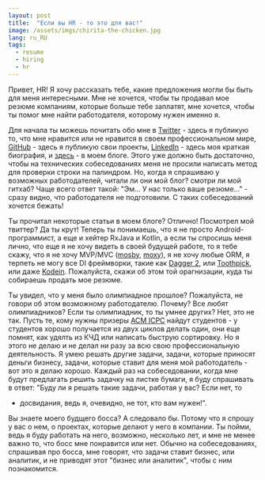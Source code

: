 ```yaml
---
layout: post
title:  "Если вы HR - то это для вас!"
image: /assets/imgs/chirita-the-chicken.jpg
lang: ru_RU
tags:
  - resume
  - hiring
  - hr
---
```


Привет, HR! Я хочу рассказать тебе, какие предложения могли бы быть для меня интересными.
Мне не хочется, чтобы ты продавал мое резюме компаниям, которые больше тебе заплатят, мне 
хочется, чтобы ты помог мне найти работодателя, которому нужен именно я.
![]()

<!--more-->

Для начала ты можешь почитать обо мне в [Twitter](https://twitter.com/nikialeksey) - здесь
я публикую то, что мне нравится или не нравится в своем профессиональном мире,
[GitHub](https://github.com/nikialeksey) - здесь я публикую свои проекты, 
[LinkedIn](https://www.linkedin.com/in/nikialeksey) - здесь моя краткая биография, и 
[здесь](https://nikialeksey.com) - в моем блоге. Этого уже должно быть достаточно, чтобы на 
технических собеседованиях меня не просили написать метод для проверки строки на палиндром.
Но, когда я спрашиваю у возможных работодателей, читали ли они мой блог? смотри ли мой 
гитхаб? Чаще всего ответ такой: "Эм... У нас только ваше резюме..." - сразу видно, что 
работодателя не подготовили. С таких собеседований хочется бежать!

Ты прочитал некоторые статьи в моем блоге? Отлично! Посмотрел мой твиттер? Да ты крут!
Теперь ты понимаешь, что я не просто Android-программист, а еще и хейтер RxJava и Kotlin,
а если ты спросишь меня лично, что еще я не хочу видеть в своей будущей работе, то я тебе
скажу, что я не хочу MVP/MVC ([mosby](https://github.com/sockeqwe/mosby), 
[moxy](https://github.com/Arello-Mobile/Moxy)), я не хочу любые ORM, я терпеть не могу все DI 
фреймворки, такие как [Dagger 2](https://google.github.io/dagger/), или [Toothpick](https://github.com/stephanenicolas/toothpick),
или даже [Kodein](http://kodein.org/Kodein-DI/). Пожалуйста, скажи об этом той орагнизации, 
куда ты собираешь продать мое резюме.

Ты увидел, что у меня было олимпиадное прошлое? Пожалуйста, не говори об этом возможному 
работодателю. Почему? Все любят олимпиадников? Если ты олимпиадник, то ты умнее других?
Нет, это не так. Пусть те, кому нужны призеры [ACM ICPC](https://icpc.baylor.edu/) найдут
студентов - у студентов хорошо получается из двух циклов делать один, они еще помнят, как
удялть из КЧД или написать быструю сортировку. Но я этого не делаю и не делал ни разу за 
всю свою профессиональную деятельность. Я умею решать другие задачи, задачи, которые приносят деньги
бизнесу, задачи, которые ставит для меня мой работодатель - вот это я делаю хорошо.
Каждый раз на собеседовании, когда мне будут предлагать решить задачку на листке бумаги,
я буду спрашивать в ответ: "Буду ли я решать такие задачи, работая у вас? Если нет, то
- досвидания, ведь я, очевидно, не тот, кто вам нужен!". 

Вы знаете моего будщего босса? А следовало бы. Потому что я спрошу у вас о нем,
о проектах, которые делают у него в компании. Ты пойми, ведь я буду работать на него,
возможно, несколько лет, и мне не менее важно то, что босс мне понравится или нет.
Обычно на собеседованиях, спрашивая про босса, мне говорят, что задачи ставит бизнес, 
или аналитик, и не приводят этот "бизнес или аналитик", чтобы с ним познакомится.



